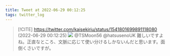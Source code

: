 ```yaml
---
title: Tweet at 2022-06-29 00:12:25
tags: twitter_log
---
```


> [!CITE] https://twitter.com/kaisekiriu/status/1541801699891118080 (2022-06-29 00:12:25)
> ![](https://twitter.com/kaisekiriu/status/1541801699891118080)
> @TSMoon56 @hatsusenoUK 難しいですよね。正直なところ、文脈に応じて使い分けるしかないんだと思います。面倒くさいですが。
